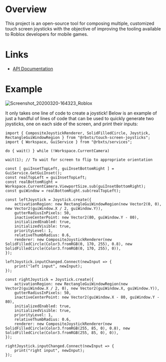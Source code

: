 # Overview
This project is an open-source tool for composing multiple, customized touch screen joysticks with the objective of improving the tooling available to Roblox developers for mobile games.

# Links
- [API Documentation](package/DOCUMENTATION.md)

# Example
![Screenshot_20200320-164323_Roblox](https://user-images.githubusercontent.com/17803348/77207577-208bdc00-6ad0-11ea-9864-175fe452ccc9.jpg)

It only takes one line of code to create a joystick! Below is an example of just a handful of lines of code that can be used to quickly generate two joysticks, one on each side of the screen, and print their inputs:

```TS
import { CompositeJoystickRenderer, SolidFilledCircle, Joystick, RectangleGuiWindowRegion } from "@rbxts/touch-screen-joysticks";
import { Workspace, GuiService } from "@rbxts/services";

do { wait() } while (!Workspace.CurrentCamera)

wait(1); // To wait for screen to flip to appropriate orientation

const [ guiInsetTopLeft, guiInsetBottomRight ] = GuiService.GetGuiInset();
const realTopLeft = guiInsetTopLeft;
const realBottomRight = Workspace.CurrentCamera.ViewportSize.sub(guiInsetBottomRight);
const guiWindow = realBottomRight.sub(realTopLeft);

const leftJoystick = Joystick.create({
    activationRegion: new RectangleGuiWindowRegion(new Vector2(0, 0), new Vector2(guiWindow.X / 2, guiWindow.Y)),
    gutterRadiusInPixels: 50,
    inactiveCenterPoint: new Vector2(80, guiWindow.Y - 80),
    initializedEnabled: true,
    initializedVisible: true,
    priorityLevel: 1,
    relativeThumbRadius: 0.6,
    renderer: new CompositeJoystickRenderer(new SolidFilledCircle(Color3.fromRGB(0, 170, 255), 0.8), new SolidFilledCircle(Color3.fromRGB(0, 170, 255), 0)),
});

leftJoystick.inputChanged.Connect(newInput => {
    print("left input", newInput);
});

const rightJoystick = Joystick.create({
    activationRegion: new RectangleGuiWindowRegion(new Vector2(guiWindow.X / 2, 0), new Vector2(guiWindow.X, guiWindow.Y)),
    gutterRadiusInPixels: 50,
    inactiveCenterPoint: new Vector2(guiWindow.X - 80, guiWindow.Y - 80),
    initializedEnabled: true,
    initializedVisible: true,
    priorityLevel: 1,
    relativeThumbRadius: 0.6,
    renderer: new CompositeJoystickRenderer(new SolidFilledCircle(Color3.fromRGB(255, 85, 0), 0.8), new SolidFilledCircle(Color3.fromRGB(255, 85, 0), 0)),
});

rightJoystick.inputChanged.Connect(newInput => {
    print("right input", newInput);
});
```
